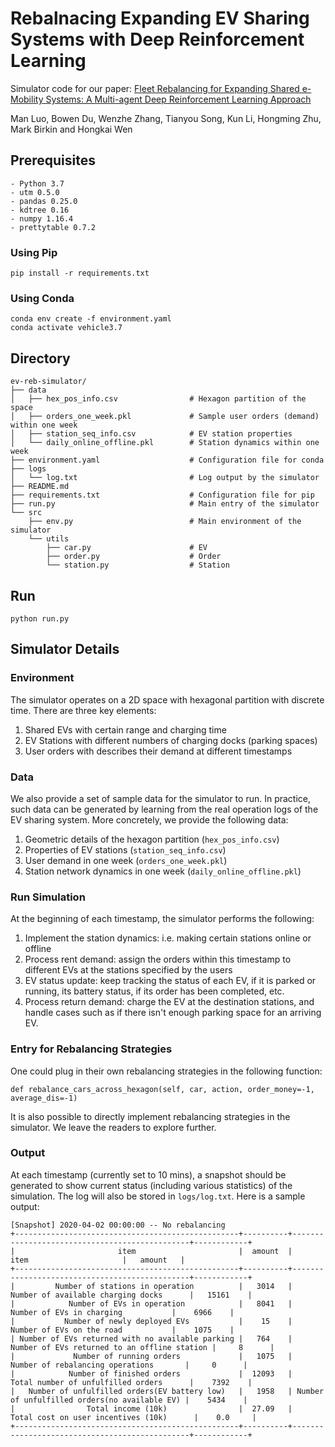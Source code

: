# Rebalnacing Expanding EV Sharing Systems with Deep Reinforcement Learning

Simulator code for our paper: [Fleet Rebalancing for Expanding Shared e-Mobility Systems: A Multi-agent Deep Reinforcement Learning Approach]()

Man Luo, Bowen Du, Wenzhe Zhang, Tianyou Song, Kun Li, Hongming Zhu, Mark Birkin and Hongkai Wen



## Prerequisites
```
- Python 3.7
- utm 0.5.0
- pandas 0.25.0
- kdtree 0.16
- numpy 1.16.4
- prettytable 0.7.2
```

### Using Pip
```
pip install -r requirements.txt
```
### Using Conda
```
conda env create -f environment.yaml
conda activate vehicle3.7
```


## Directory

```
ev-reb-simulator/
├── data
│   ├── hex_pos_info.csv                # Hexagon partition of the space
│   ├── orders_one_week.pkl             # Sample user orders (demand) within one week
│   ├── station_seq_info.csv            # EV station properties
│   └── daily_online_offline.pkl        # Station dynamics within one week
├── environment.yaml                    # Configuration file for conda
├── logs
│   └── log.txt                         # Log output by the simulator
├── README.md
├── requirements.txt                    # Configuration file for pip
├── run.py                              # Main entry of the simulator
└── src
    ├── env.py                          # Main environment of the simulator
    └── utils
        ├── car.py                      # EV 
        ├── order.py                    # Order 
        └── station.py                  # Station 
```

## Run
```
python run.py
```


## Simulator Details

### Environment
The simulator operates on a 2D space with hexagonal partition with discrete time. There are three key elements: 
1. Shared EVs with certain range and charging time
2. EV Stations with different numbers of charging docks (parking spaces)
3. User orders with describes their demand at different timestamps


### Data
We also provide a set of sample data for the simulator to run. In practice, such data can be generated by learning from the real operation logs of the EV sharing system. More concretely, we provide the following data:
1. Geometric details of the hexagon partition (`hex_pos_info.csv`)
2. Properties of EV stations (`station_seq_info.csv`)
3. User demand in one week (`orders_one_week.pkl`)
4. Station network dynamics in one week (`daily_online_offline.pkl`)

### Run Simulation 
At the beginning of each timestamp, the simulator performs the following:
1. Implement the station dynamics: i.e. making certain stations online or offline
2. Process rent demand: assign the orders within this timestamp to different EVs at the stations specified by the users
3. EV status update: keep tracking the status of each EV, if it is parked or running, its battery status, if its order has been completed, etc.
4. Process return demand: charge the EV at the destination stations, and handle cases such as if there isn't enough parking space for an arriving EV.

### Entry for Rebalancing Strategies
One could plug in their own rebalancing strategies in the following function: 

```
def rebalance_cars_across_hexagon(self, car, action, order_money=-1, average_dis=-1)
```

It is also possible to directly implement rebalancing strategies in the simulator. We leave the readers to explore further. 


### Output 
At each timestamp (currently set to 10 mins), a snapshot should be generated to show current status (including various statistics) of the simulation. The log will also be stored in ```logs/log.txt```. Here is a sample output:

```
[Snapshot] 2020-04-02 00:00:00 -- No rebalancing
+--------------------------------------------------+----------+-----------------------------------------------+------------+
|                       item                       |  amount  |                      item                     |   amount   |
+--------------------------------------------------+----------+-----------------------------------------------+------------+
|         Number of stations in operation          |   3014   |       Number of available charging docks      |   15161    |
|            Number of EVs in operation            |   8041   |           Number of EVs in charging           |    6966    |
|           Number of newly deployed EVs           |    15    |           Number of EVs on the road           |    1075    |
| Number of EVs returned with no available parking |   764    |  Number of EVs returned to an offline station |     8      |
|             Number of running orders             |   1075   |        Number of rebalancing operations       |     0      |
|            Number of finished orders             |  12093   |       Total number of unfulfilled orders      |    7392    |
|   Number of unfulfilled orders(EV battery low)   |   1958   | Number of unfulfilled orders(no available EV) |    5434    |
|                Total income (10k)                |  27.09   |      Total cost on user incentives (10k)      |    0.0     |
+--------------------------------------------------+----------+-----------------------------------------------+------------+
```

